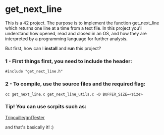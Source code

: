 # get_next_line

This is a 42 project. The purpose is to implement the function 
get_next_line which returns one line at a time from a text file. 
In this project you'll understand how opened, read and closed in an OS,
and how they are interpreted by a programming language for further analysis.

But first, how can I <b>install</b> and <b>run</b> this project? 

### 1 - First things first, you need to include the header:  

    #include "get_next_line.h"
  
### 2 - To compile, use the source files and the required flag:

    cc get_next_line.c get_next_line_utils.c -D BUFFER_SIZE=<size>
    
### Tip! You can use scrpits such as:

   <a href="https://github.com/Tripouille/gnlTester" target="_blank">Tripouille/gnlTester</a>
        
and that's basically it! :)
